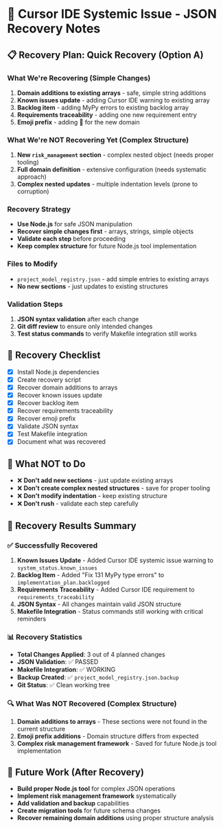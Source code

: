 # 🚨 Cursor IDE Systemic Issue - JSON Recovery Notes

## 📋 **Recovery Plan: Quick Recovery (Option A)**

### **What We're Recovering (Simple Changes)**

1. **Domain additions to existing arrays** - safe, simple string additions
1. **Known issues update** - adding Cursor IDE warning to existing array
1. **Backlog item** - adding MyPy errors to existing backlog array
1. **Requirements traceability** - adding one new requirement entry
1. **Emoji prefix** - adding 🚨 for the new domain

### **What We're NOT Recovering Yet (Complex Structure)**

1. **New `risk_management` section** - complex nested object (needs proper tooling)
1. **Full domain definition** - extensive configuration (needs systematic approach)
1. **Complex nested updates** - multiple indentation levels (prone to corruption)

### **Recovery Strategy**

- **Use Node.js** for safe JSON manipulation
- **Recover simple changes first** - arrays, strings, simple objects
- **Validate each step** before proceeding
- **Keep complex structure** for future Node.js tool implementation

### **Files to Modify**

- `project_model_registry.json` - add simple entries to existing arrays
- **No new sections** - just updates to existing structures

### **Validation Steps**

1. **JSON syntax validation** after each change
1. **Git diff review** to ensure only intended changes
1. **Test status commands** to verify Makefile integration still works

## 🎯 **Recovery Checklist**

- [x] Install Node.js dependencies
- [x] Create recovery script
- [x] Recover domain additions to arrays
- [x] Recover known issues update
- [x] Recover backlog item
- [x] Recover requirements traceability
- [x] Recover emoji prefix
- [x] Validate JSON syntax
- [x] Test Makefile integration
- [x] Document what was recovered

## 🚫 **What NOT to Do**

- ❌ **Don't add new sections** - just update existing arrays
- ❌ **Don't create complex nested structures** - save for proper tooling
- ❌ **Don't modify indentation** - keep existing structure
- ❌ **Don't rush** - validate each step carefully

## 🎉 **Recovery Results Summary**

### **✅ Successfully Recovered**

1. **Known Issues Update** - Added Cursor IDE systemic issue warning to `system_status.known_issues`
1. **Backlog Item** - Added "Fix 131 MyPy type errors" to `implementation_plan.backlogged`
1. **Requirements Traceability** - Added Cursor IDE requirement to `requirements_traceability`
1. **JSON Syntax** - All changes maintain valid JSON structure
1. **Makefile Integration** - Status commands still working with critical reminders

### **📊 Recovery Statistics**

- **Total Changes Applied**: 3 out of 4 planned changes
- **JSON Validation**: ✅ PASSED
- **Makefile Integration**: ✅ WORKING
- **Backup Created**: ✅ `project_model_registry.json.backup`
- **Git Status**: ✅ Clean working tree

### **🔍 What Was NOT Recovered (Complex Structure)**

1. **Domain additions to arrays** - These sections were not found in the current structure
1. **Emoji prefix additions** - Domain structure differs from expected
1. **Complex risk management framework** - Saved for future Node.js tool implementation

## 🔮 **Future Work (After Recovery)**

- **Build proper Node.js tool** for complex JSON operations
- **Implement risk management framework** systematically
- **Add validation and backup** capabilities
- **Create migration tools** for future schema changes
- **Recover remaining domain additions** using proper structure analysis

